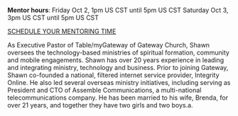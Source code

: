 ﻿---
name: Shawn Ring
description: Executive Pastor of Table/myGateway, Gateway Church
picture: shawn_ring.png
twitter: handle
categories: ideation design strategy ministry entrepreneurship
---
<br>
<b>Mentor hours</b>: Friday Oct 2, 1pm US CST until 5pm US CST
Saturday Oct 3, 3pm US CST until 5pm US CST

<a class="button small special"  href="https://shawnring.youcanbook.me" target="_blank">SCHEDULE YOUR MENTORING TIME</a>
</b>

<p>
As Executive Pastor of Table/myGateway of Gateway Church, Shawn oversees the technology-based ministries of spiritual formation, community and mobile engagements. Shawn has over 20 years experience in leading and integrating ministry, technology and business. Prior to joining Gateway, Shawn co-founded a national, filtered internet service provider, Integrity Online. He also led several overseas ministry initiatives, including serving as President and CTO of Assemble Communications, a multi-national telecommunications company. He has been married to his wife, Brenda, for over 21 years, and together they have two girls and two boys.a.
</p>
